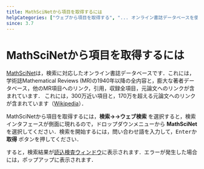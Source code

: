 ```yaml
---
title: MathSciNetから項目を取得するには
helpCategories: ["ウェブから項目を取得する", "... オンライン書誌データベースを使用して"]
since: 3.7
---
```


# MathSciNetから項目を取得するには

[MathSciNet](http://www.ams.org/mathscinet/)は，検索に対応したオンライン書誌データベースです．これには，学術誌Mathematical Reviews (MR)の1940年以降の全内容と，膨大な著者データベース，他のMR項目へのリンク，引用，収録全項目，元論文へのリンクが含まれています．
これには，300万近い項目と，170万を超える元論文へのリンクが含まれています（[Wikipedia](https://en.wikipedia.org/wiki/MathSciNet)）．

MathSciNetから項目を取得するには，**検索→→ウェブ検索** を選択すると，検索インタフェースが側面に現れるので，ドロップダウンメニューから **MathSciNet** を選択してください．検索を開始するには，問い合わせ語を入力して，<kbd>Enter</kbd>か **取得** ボタンを押してください．

すると，検索結果が[読込検査ウィンドウ](ImportInspectionDialog)に表示されます．エラーが発生した場合には，ポップアップに表示されます．
